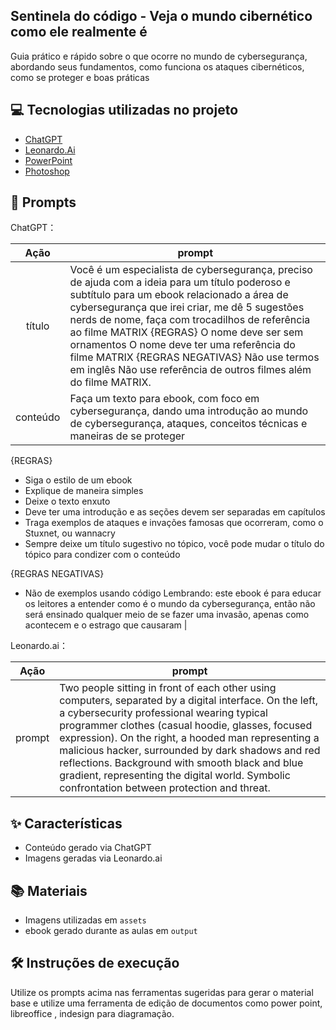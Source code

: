 ## Sentinela do código - Veja o mundo cibernético como ele realmente é

Guia prático e rápido sobre o que ocorre no mundo de cybersegurança, abordando seus fundamentos, como funciona os ataques cibernéticos, como se proteger e boas práticas


## 💻 Tecnologias utilizadas no projeto

- [ChatGPT](https://chat.openai.com/) 
- [Leonardo.Ai](https://app.leonardo.ai)
- [PowerPoint](https://www.microsoft.com/en/microsoft-365/powerpoint)
- [Photoshop](https://www.adobe.com/br/creativecloud/business/teams.html?sdid=ZSV7DYPG&mv=search&mv2=paidsearch?sdid=K7SLVKXG&mv=search&ef_id=CjwKCAjwpOfHBhAxEiwAm1SwEuzz9wYwjD1QIUYuZ0mVMUURPTQHrNMbCaqpOLLQ2pGRH0Yxjc5ePhoCdk0QAvD_BwE:G:s&s_kwcid=AL!3085!3!692412688756!e!!g!!photoshop!21060425664!158175276143&gad_source=1&gad_campaignid=21060425664&gclid=CjwKCAjwpOfHBhAxEiwAm1SwEuzz9wYwjD1QIUYuZ0mVMUURPTQHrNMbCaqpOLLQ2pGRH0Yxjc5ePhoCdk0QAvD_BwE)

## 🧠 Prompts


ChatGPT：

|   Ação   | prompt                                                                                                                                                                                                                                                                         |
| :------: | ------------------------------------------------------------------------------------------------------------------------------------------------------------------------------------------------------------------------------------------------------------------------------ |
|  título  | Você é um especialista de cybersegurança, preciso de ajuda com a ideia para um título poderoso e subtítulo para um ebook relacionado a área de cybersegurança que irei criar, me dê 5 sugestões nerds de nome, faça com trocadilhos de referência ao filme MATRIX {REGRAS} O nome deve ser sem ornamentos O nome deve ter uma referência do filme MATRIX {REGRAS NEGATIVAS} Não use termos em inglês Não use referência de outros filmes além do filme MATRIX.                                                        |
| conteúdo | Faça um texto para ebook, com foco em cybersegurança, dando uma introdução ao mundo de cybersegurança, ataques, conceitos técnicas e maneiras de se proteger

{REGRAS}
- Siga o estilo de um ebook
- Explique de maneira simples
- Deixe o texto enxuto
- Deve ter uma introdução e as seções devem ser separadas em capítulos
- Traga exemplos de ataques e invações famosas que ocorreram, como o Stuxnet, ou wannacry
- Sempre deixe um título sugestivo no tópico, você pode mudar o título do tópico para condizer com o conteúdo

{REGRAS NEGATIVAS}
- Não de exemplos usando código
Lembrando: este ebook é para educar os leitores a entender como é o mundo da cybersegurança, então não será ensinado qualquer meio de se fazer uma invasão, apenas como acontecem e o estrago que causaram |


Leonardo.ai：

|  Ação  | prompt                                                                                 |
| :----: | -------------------------------------------------------------------------------------- |
| prompt | Two people sitting in front of each other using computers, separated by a digital interface. On the left, a cybersecurity professional wearing typical programmer clothes (casual hoodie, glasses, focused expression). On the right, a hooded man representing a malicious hacker, surrounded by dark shadows and red reflections. Background with smooth black and blue gradient, representing the digital world. Symbolic confrontation between protection and threat. |

## ✨ Características

- Conteúdo gerado via ChatGPT
- Imagens geradas via Leonardo.ai

## 📚 Materiais

- Imagens utilizadas em `assets`
- ebook gerado durante as aulas em `output`

## 🛠️ Instruções de execução

Utilize os prompts acima nas ferramentas sugeridas para gerar o material base e utilize uma ferramenta de edição de documentos como power point, libreoffice , indesign para diagramação.

